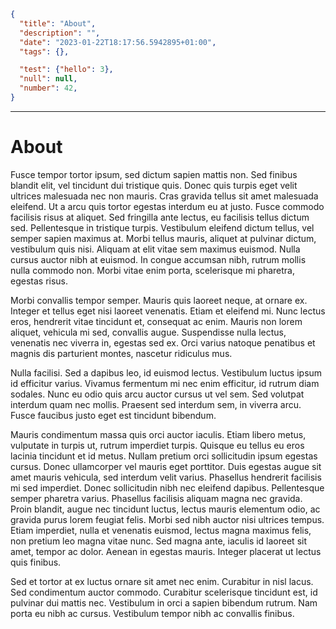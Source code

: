 ```json
{
  "title": "About",
  "description": "",
  "date": "2023-01-22T18:17:56.5942895+01:00",
  "tags": {},

  "test": {"hello": 3},
  "null": null,
  "number": 42,
}
```
***
# About

Fusce tempor tortor ipsum, sed dictum sapien mattis non. Sed finibus blandit elit, vel tincidunt dui tristique quis. Donec quis turpis eget velit ultrices malesuada nec non mauris. Cras gravida tellus sit amet malesuada eleifend. Ut a arcu quis tortor egestas interdum eu at justo. Fusce commodo facilisis risus at aliquet. Sed fringilla ante lectus, eu facilisis tellus dictum sed. Pellentesque in tristique turpis. Vestibulum eleifend dictum tellus, vel semper sapien maximus at. Morbi tellus mauris, aliquet at pulvinar dictum, vestibulum quis nisi. Aliquam at elit vitae sem maximus euismod. Nulla cursus auctor nibh at euismod. In congue accumsan nibh, rutrum mollis nulla commodo non. Morbi vitae enim porta, scelerisque mi pharetra, egestas risus.

Morbi convallis tempor semper. Mauris quis laoreet neque, at ornare ex. Integer et tellus eget nisi laoreet venenatis. Etiam et eleifend mi. Nunc lectus eros, hendrerit vitae tincidunt et, consequat ac enim. Mauris non lorem aliquet, vehicula mi sed, convallis augue. Suspendisse nulla lectus, venenatis nec viverra in, egestas sed ex. Orci varius natoque penatibus et magnis dis parturient montes, nascetur ridiculus mus.

Nulla facilisi. Sed a dapibus leo, id euismod lectus. Vestibulum luctus ipsum id efficitur varius. Vivamus fermentum mi nec enim efficitur, id rutrum diam sodales. Nunc eu odio quis arcu auctor cursus ut vel sem. Sed volutpat interdum quam nec mollis. Praesent sed interdum sem, in viverra arcu. Fusce faucibus justo eget est tincidunt bibendum.

Mauris condimentum massa quis orci auctor iaculis. Etiam libero metus, vulputate in turpis ut, rutrum imperdiet turpis. Quisque eu tellus eu eros lacinia tincidunt et id metus. Nullam pretium orci sollicitudin ipsum egestas cursus. Donec ullamcorper vel mauris eget porttitor. Duis egestas augue sit amet mauris vehicula, sed interdum velit varius. Phasellus hendrerit facilisis mi sed imperdiet. Donec sollicitudin nibh nec eleifend dapibus. Pellentesque semper pharetra varius. Phasellus facilisis aliquam magna nec gravida. Proin blandit, augue nec tincidunt luctus, lectus mauris elementum odio, ac gravida purus lorem feugiat felis. Morbi sed nibh auctor nisi ultrices tempus. Etiam imperdiet, nulla et venenatis euismod, lectus magna maximus felis, non pretium leo magna vitae nunc. Sed magna ante, iaculis id laoreet sit amet, tempor ac dolor. Aenean in egestas mauris. Integer placerat ut lectus quis finibus.

Sed et tortor at ex luctus ornare sit amet nec enim. Curabitur in nisl lacus. Sed condimentum auctor commodo. Curabitur scelerisque tincidunt est, id pulvinar dui mattis nec. Vestibulum in orci a sapien bibendum rutrum. Nam porta eu nibh ac cursus. Vestibulum tempor nibh ac convallis finibus. 

